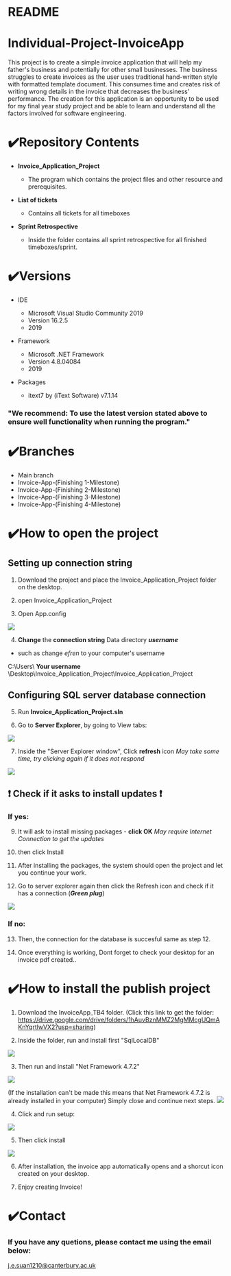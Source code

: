 README
=====

# Individual-Project-InvoiceApp
 This project is to create a simple invoice application that will help my father's business and potentially for other small businesses. The business struggles to create invoices as the user uses traditional hand-written style with formatted template document. This consumes time and creates risk of writing wrong details in the invoice that decreases the business' performance.
  The creation for this application is an opportunity to be used for my final year study project and be able to learn and understand all the factors involved for software engineering. 
 
 # ✔️Repository Contents
 
  * **Invoice_Application_Project**
     * The program which contains the project files and other resource and prerequisites.
 
 * **List of tickets**
     * Contains all tickets for all timeboxes

* **Sprint Retrospective**
     * Inside the folder contains all sprint retrospective for all finished timeboxes/sprint.

# ✔️Versions
* IDE
  * Microsoft Visual Studio Community 2019
  * Version 16.2.5
  * 2019
* Framework 
  * Microsoft .NET Framework
  * Version 4.8.04084
  * 2019

* Packages
    * itext7 by (iText Software) v7.1.14


 ### "**We recommend**: To use the latest version stated above to ensure well functionality when running the program."  
 

# ✔️Branches
* Main branch
* Invoice-App-(Finishing 1-Milestone)
* Invoice-App-(Finishing 2-Milestone)
* Invoice-App-(Finishing 3-Milestone)
* Invoice-App-(Finishing 4-Milestone)
  

# ✔️How to open the project

Setting up connection string
---
1. Download the project and place the Invoice_Application_Project folder on the desktop.

2. open Invoice_Application_Project

3. Open App.config

![](https://i.imgur.com/sSBcpNp.png)

4. **Change** the **connection string** Data directory ***username***
 * such as change *efren* to your computer's username

C:\Users\ **Your username** \Desktop\Invoice_Application_Project\Invoice_Application_Project
  
Configuring SQL server database connection
---------------


5. Run **Invoice_Application_Project.sln**
  
6. Go to **Server Explorer**, by going to View tabs:

![](https://i.imgur.com/f2D0lXn.png)

7. Inside the "Server Explorer window", Click **refresh** icon
*May take some time, try clicking again if it does not respond*

![](https://i.imgur.com/ui4rQDu.png)


## ❗ Check if it asks to install updates ❗

### If yes:

9. It will ask to install missing packages - **click OK**
*May require Internet Connection to get the updates*


10. then click Install

11. After installing the packages, the system should open the project and let you continue your work.

12. Go to server explorer again then click the Refresh icon and check if it has a connection (***Green plug***)

![](https://i.imgur.com/SYPCX4f.png)


### If no: 
13. Then, the connection for the database is succesful same as step 12. 


14. Once everything is working, Dont forget to check your desktop for an invoice pdf created..



# ✔️How to install the publish project

1. Download the InvoiceApp_TB4 folder. 
  (Click this link to get the folder: https://drive.google.com/drive/folders/1hAuvBznMMZ2MgMMcgUQmAKnYqrtlwVX2?usp=sharing)


2. Inside the folder, run and install first "SqlLocalDB" 

![](https://i.imgur.com/fadt6Cl.png)



3. Then run and install "Net Framework 4.7.2"

![](https://i.imgur.com/Dbt6U2K.png)

(If the installation can't be made this means that Net Framework 4.7.2 is already installed in your computer) Simply close and continue next steps.
![](https://i.imgur.com/b0zwjNc.png)




4. Click and run setup:

![](https://i.imgur.com/wOxVQzf.png)



5. Then click install

![](https://i.imgur.com/4ViiDS7.png)



6. After installation, the invoice app automatically opens and a shorcut icon created on your desktop. 


7. Enjoy creating Invoice! 



# ✔️Contact
### If you have any quetions, please contact me using the email below:

j.e.suan1210@canterbury.ac.uk
  
  
  
